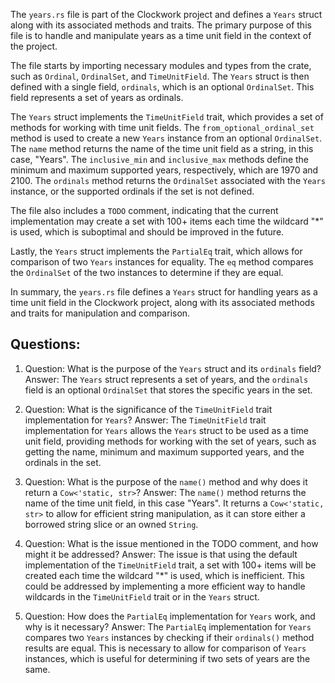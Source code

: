 
The `years.rs` file is part of the Clockwork project and defines a `Years` struct along with its associated methods and traits. The primary purpose of this file is to handle and manipulate years as a time unit field in the context of the project.

The file starts by importing necessary modules and types from the crate, such as `Ordinal`, `OrdinalSet`, and `TimeUnitField`. The `Years` struct is then defined with a single field, `ordinals`, which is an optional `OrdinalSet`. This field represents a set of years as ordinals.

The `Years` struct implements the `TimeUnitField` trait, which provides a set of methods for working with time unit fields. The `from_optional_ordinal_set` method is used to create a new `Years` instance from an optional `OrdinalSet`. The `name` method returns the name of the time unit field as a string, in this case, "Years". The `inclusive_min` and `inclusive_max` methods define the minimum and maximum supported years, respectively, which are 1970 and 2100. The `ordinals` method returns the `OrdinalSet` associated with the `Years` instance, or the supported ordinals if the set is not defined.

The file also includes a `TODO` comment, indicating that the current implementation may create a set with 100+ items each time the wildcard "*" is used, which is suboptimal and should be improved in the future.

Lastly, the `Years` struct implements the `PartialEq` trait, which allows for comparison of two `Years` instances for equality. The `eq` method compares the `OrdinalSet` of the two instances to determine if they are equal.

In summary, the `years.rs` file defines a `Years` struct for handling years as a time unit field in the Clockwork project, along with its associated methods and traits for manipulation and comparison.
## Questions: 
 1. Question: What is the purpose of the `Years` struct and its `ordinals` field?
   Answer: The `Years` struct represents a set of years, and the `ordinals` field is an optional `OrdinalSet` that stores the specific years in the set.

2. Question: What is the significance of the `TimeUnitField` trait implementation for `Years`?
   Answer: The `TimeUnitField` trait implementation for `Years` allows the `Years` struct to be used as a time unit field, providing methods for working with the set of years, such as getting the name, minimum and maximum supported years, and the ordinals in the set.

3. Question: What is the purpose of the `name()` method and why does it return a `Cow<'static, str>`?
   Answer: The `name()` method returns the name of the time unit field, in this case "Years". It returns a `Cow<'static, str>` to allow for efficient string manipulation, as it can store either a borrowed string slice or an owned `String`.

4. Question: What is the issue mentioned in the TODO comment, and how might it be addressed?
   Answer: The issue is that using the default implementation of the `TimeUnitField` trait, a set with 100+ items will be created each time the wildcard "*" is used, which is inefficient. This could be addressed by implementing a more efficient way to handle wildcards in the `TimeUnitField` trait or in the `Years` struct.

5. Question: How does the `PartialEq` implementation for `Years` work, and why is it necessary?
   Answer: The `PartialEq` implementation for `Years` compares two `Years` instances by checking if their `ordinals()` method results are equal. This is necessary to allow for comparison of `Years` instances, which is useful for determining if two sets of years are the same.
    
